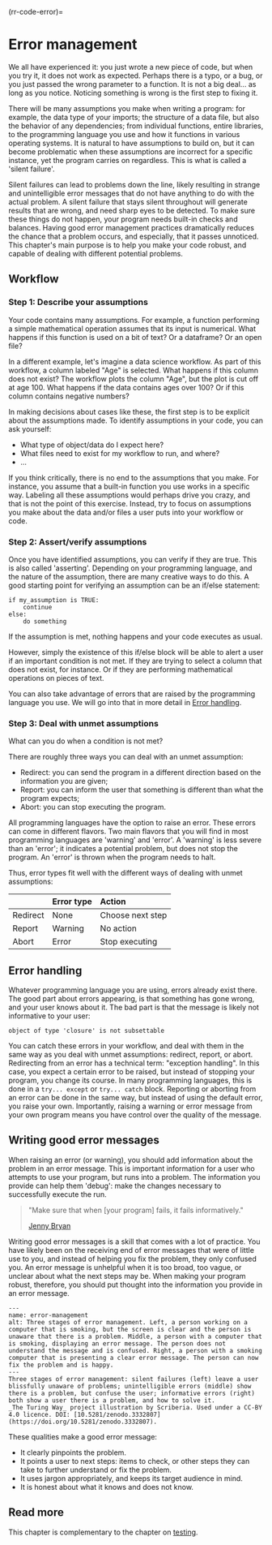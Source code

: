 (rr-code-error)=
# Error management

We all have experienced it: you just wrote a new piece of code, but when you try it, it does not work as expected.
Perhaps there is a typo, or a bug, or you just passed the wrong parameter to a function.
It is not a big deal... as long as you notice.
Noticing something is wrong is the first step to fixing it.

There will be many assumptions you make when writing a program: for example, the data type of your imports; the structure of a data file, but also the behavior of any dependencies; from individual functions, entire libraries, to the programming language you use and how it functions in various operating systems.
It is natural to have assumptions to build on, but it can become problematic when these assumptions are incorrect for a specific instance, yet the program carries on regardless.
This is what is called a 'silent failure'.

Silent failures can lead to problems down the line, likely resulting in strange and unintelligible error messages that do not have anything to do with the actual problem.
A silent failure that stays silent throughout will generate results that are wrong, and need sharp eyes to be detected.
To make sure these things do not happen, your program needs built-in checks and balances.
Having good error management practices dramatically reduces the chance that a problem occurs, and especially, that it passes unnoticed.
This chapter's main purpose is to help you make your code robust, and capable of dealing with different potential problems.

## Workflow

### Step 1: Describe your assumptions

Your code contains many assumptions.
For example, a function performing a simple mathematical operation assumes that its input is numerical.
What happens if this function is used on a bit of text?
Or a dataframe?
Or an open file?

In a different example, let's imagine a data science workflow.
As part of this workflow, a column labeled "Age" is selected.
What happens if this column does not exist?
The workflow plots the column "Age", but the plot is cut off at age 100.
What happens if the data contains ages over 100?
Or if this column contains negative numbers?

In making decisions about cases like these, the first step is to be explicit about the assumptions made.
To identify assumptions in your code, you can ask yourself:

- What type of object/data do I expect here?
- What files need to exist for my workflow to run, and where?
- ...

If you think critically, there is no end to the assumptions that you make.
For instance, you assume that a built-in function you use works in a specific way.
Labeling all these assumptions would perhaps drive you crazy, and that is not the point of this exercise.
Instead, try to focus on assumptions you make about the data and/or files a user puts into your workflow or code.

### Step 2: Assert/verify assumptions

Once you have identified assumptions, you can verify if they are true.
This is also called 'asserting'.
Depending on your programming language, and the nature of the assumption, there are many creative ways to do this.
A good starting point for verifying an assumption can be an if/else statement:

```
if my_assumption is TRUE:
    continue
else:
    do something
```

If the assumption is met, nothing happens and your code executes as usual.

However, simply the existence of this if/else block will be able to alert a user if an important condition is not met.
If they are trying to select a column that does not exist, for instance.
Or if they are performing mathematical operations on pieces of text.

You can also take advantage of errors that are raised by the programming language you use.
We will go into that in more detail in [Error handling](#error-handling).

### Step 3: Deal with unmet assumptions

What can you do when a condition is not met?

There are roughly three ways you can deal with an unmet assumption:

- Redirect: you can send the program in a different direction based on the information you are given;
- Report: you can inform the user that something is different than what the program expects;
- Abort: you can stop executing the program.

All programming languages have the option to raise an error.
These errors can come in different flavors.
Two main flavors that you will find in most programming languages are 'warning' and 'error'.
A 'warning' is less severe than an 'error'; it indicates a potential problem, but does not stop the program.
An 'error' is thrown when the program needs to halt.

Thus, error types fit well with the different ways of dealing with unmet assumptions:

|          | Error type | Action           |
|:---------|:-----------|:-----------------|
| Redirect | None       | Choose next step |
| Report   | Warning    | No action        |
| Abort    | Error      | Stop executing   |

## Error handling

Whatever programming language you are using, errors already exist there.
The good part about errors appearing, is that something has gone wrong, and your user knows about it.
The bad part is that the message is likely not informative to your user:

```
object of type 'closure' is not subsettable
```

You can catch these errors in your workflow, and deal with them in the same way as you deal with unmet assumptions: redirect, report, or abort.
Redirecting from an error has a technical term: "exception handling".
In this case, you expect a certain error to be raised, but instead of stopping your program, you change its course.
In many programming languages, this is done in a `try... except` or `try... catch` block.
Reporting or aborting from an error can be done in the same way, but instead of using the default error, you raise your own.
Importantly, raising a warning or error message from your own program means you have control over the quality of the message.

## Writing good error messages

When raising an error (or warning), you should add information about the problem in an error message.
This is important information for a user who attempts to use your program, but runs into a problem.
The information you provide can help them 'debug': make the changes necessary to successfully execute the run.

> "Make sure that when [your program] fails, it fails informatively."
>
> [Jenny Bryan](https://github.com/jennybc/debugging#readme)

Writing good error messages is a skill that comes with a lot of practice.
You have likely been on the receiving end of error messages that were of little use to you, and instead of helping you fix the problem, they only confused you.
An error message is unhelpful when it is too broad, too vague, or unclear about what the next steps may be.
When making your program robust, therefore, you should put thought into the information you provide in an error message.

```{figure} ../../figures/error-management.*
---
name: error-management
alt: Three stages of error management. Left, a person working on a computer that is smoking, but the screen is clear and the person is unaware that there is a problem. Middle, a person with a computer that is smoking, displaying an error message. The person does not understand the message and is confused. Right, a person with a smoking computer that is presenting a clear error message. The person can now fix the problem and is happy.
---
Three stages of error management: silent failures (left) leave a user blissfully unaware of problems; unintelligible errors (middle) show there is a problem, but confuse the user; informative errors (right) both show a user there is a problem, and how to solve it.
_The Turing Way_ project illustration by Scriberia. Used under a CC-BY 4.0 licence. DOI: [10.5281/zenodo.3332807](https://doi.org/10.5281/zenodo.3332807).
```

These qualities make a good error message:

- It clearly pinpoints the problem.
- It points a user to next steps: items to check, or other steps they can take to further understand or fix the problem.
- It uses jargon appropriately, and keeps its target audience in mind.
- It is honest about what it knows and does not know.

## Read more

This chapter is complementary to the chapter on [testing](../testing.md).